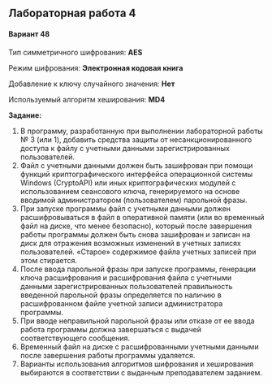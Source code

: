 ## Лабораторная работа 4

#### Вариант 48

Тип симметричного шифрования: **AES**

Режим шифрования: **Электронная кодовая книга**

Добавление к ключу случайного значения: **Нет**

Используемый алгоритм хеширования: **MD4**


**Задание:**

1.  В программу, разработанную при выполнении лабораторной работы № 3 (или 1), добавить средства защиты от несанкционированного доступа к файлу с учетными данными зарегистрированных пользователей.
2.  Файл с учетными данными должен быть зашифрован при помощи функций криптографического интерфейса операционной системы Windows (CryptoAPI) или иных криптографических модулей с использованием сеансового ключа, генерируемого на основе вводимой администратором (пользователем) парольной фразы.
3.  При запуске программы файл с учетными данными должен расшифровываться в файл в оперативной памяти (или во временный файл на диске, что менее безопасно), который после завершения работы программы должен быть снова зашифрован и записан на диск для отражения возможных изменений в учетных записях пользователей. «Старое» содержимое файла учетных записей при этом стирается.
4.  После ввода парольной фразы при запуске программы, генерации ключа расшифрования и расшифрования файла с учетными данными зарегистрированных пользователей правильность введенной парольной фразы определяется по наличию в расшифрованном файле учетной записи администратора программы.
5.  При вводе неправильной парольной фразы или отказе от ее ввода работа программы должна завершаться с выдачей соответствующего сообщения.
6.  Временный файл на диске с расшифрованными учетными данными после завершения работы программы удаляется.
7.  Варианты использования алгоритмов шифрования и хеширования выбираются в соответствии с выданным преподавателем заданием.




